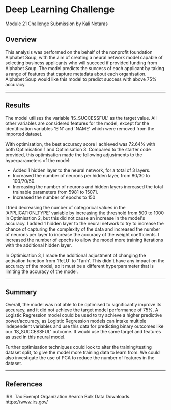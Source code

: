 # Deep Learning Challenge
Module 21 Challenge Submission by Kali Notaras

## Overview
This analysis was performed on the behalf of the nonprofit foundation Alphabet Soup, with the aim of creating a neural network model capable of selecting business applicants who will succeed if provided funding from Alphabet Soup. The model predicts the success of each applicant by taking a range of features that capture metadata about each organisation. Alphabet Soup would like this model to predict success with above 75% accuracy. 

-----------------------------------
## Results
The model utilises the variable 'IS_SUCCESSFUL' as the target value. All other variables are considered features for the model, except for the identification variables 'EIN' and 'NAME' which were removed from the imported dataset. 

With optimisation, the best accuracy score I achieved was 72.64% with both Optimisation 1 and Optimisation 3. Compared to the starter code provided, this optimisation made the following adjustments to the hyperparameters of the model:
 - Added 1 hidden layer to the neural network, for a total of 3 layers.
 - Increased the number of neurons per hidden layer, from 80/30 to 100/70/50.
 - Increasing the number of neurons and hidden layers increased the total trainable parameters from 5981 to 15071.
 - Increased the number of epochs to 150

I tried decreasing the number of categorical values in the 'APPLICATION_TYPE' variable by increasing the threshold from 500 to 1000 in Optimisation 2, but this did not cause an increase in the model's accuracy. I added 1 hidden layer to the neural network to try to increase the chance of capturing the complexity of the data and increased the number of neurons per layer to increase the accuracy of the weight coefficients. I increased the number of epochs to allow the model more training iterations with the additional hidden layer. 

In Optimisation 3, I made the additional adjustment of changing the activation function from 'ReLU' to 'Tanh'. This didn't have any impact on the accuracy of the model, so it must be a different hyperparameter that is limiting the accuracy of the model. 

-----------------------------------
## Summary
Overall, the model was not able to be optimised to significantly improve its accuracy, and it did not achieve the target model performance of 75%. A Logistic Regression model could be used to try achieve a higher predictive power/accuracy, as Logistic Regression models can intake multiple independent variables and use this data for predicting binary outcomes like our 'IS_SUCCESSFUL' outcome. It would use the same target and features as used in this neural model. 

Further optimisation techniques could look to alter the training/testing dataset split, to give the model more training data to learn from. We could also investigate the use of PCA to reduce the number of features in the dataset.

-----------------------------------
## References
IRS. Tax Exempt Organization Search Bulk Data Downloads. https://www.irs.gov/
